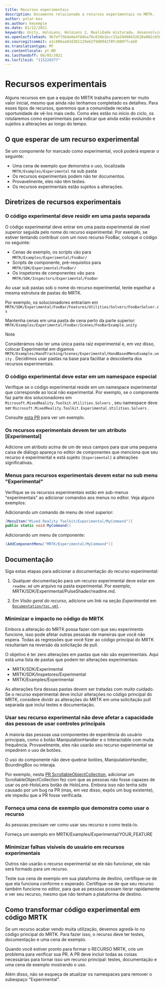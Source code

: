 ```yaml
---
title: Recursos experimentais
description: Documento relacionado a recursos experimentais no MRTK.
author: polar-kev
ms.author: kesemple
ms.date: 01/12/2021
keywords: Unity, HoloLens, HoloLens 2, Realidade misturada, desenvolvimento, MRTK,
ms.openlocfilehash: 9b7ef7564e0e4f84ba70c034b1bcc33a29498432620a002c8509de518dde479c
ms.sourcegitcommit: a1c086aa83d381129e62f9d8942f0fc889ffcab0
ms.translationtype: MT
ms.contentlocale: pt-BR
ms.lasthandoff: 08/05/2021
ms.locfileid: "115228377"
---
```

# <a name="experimental-features"></a>Recursos experimentais

Alguns recursos em que a equipe do MRTK trabalha parecem ter muito valor inicial, mesmo que ainda não tenhamos completado os detalhes. Para esses tipos de recursos, queremos que a comunidade receba a oportunidade de vê-los mais cedo. Como eles estão no início do ciclo, os rotularemos como experimentais para indicar que ainda estão evoluindo e sujeitos a alterações ao longo do tempo.

## <a name="what-to-expect-from-an-experimental-feature"></a>O que esperar de um recurso experimental

Se um componente for marcado como experimental, você poderá esperar o seguinte:

- Uma cena de exemplo que demonstra o uso, localizada `MRTK/Examples/Experimental` na sub pasta
- Os recursos experimentais podem não ter documentos.
- Provavelmente, eles não têm testes.
- Os recursos experimentais estão sujeitos a alterações.

## <a name="experimental-feature-guidelines"></a>Diretrizes de recursos experimentais

### <a name="experimental-code-should-live-in-a-separate-folder"></a>O código experimental deve residir em uma pasta separada

O código experimental deve entrar em uma pasta experimental de nível superior seguida pelo nome do recurso experimental. Por exemplo, se estiver tentando contribuir com um novo recurso FooBar, coloque o código no seguinte:

- Cenas de exemplo, os scripts vão para `MRTK/Examples/Experimental/FooBar/`
- Scripts de componente, pré-requisitos para `MRTK/SDK/Experimental/FooBar/`
- Os inspetores de componentes vão para `MRTK/SDK/Inspectors/Experimental/FooBar`

Ao usar sub pastas sob o nome do recurso experimental, tente espelhar a mesma estrutura de pastas do MRTK.

Por exemplo, os solucionadores entrariam em `MRTK/SDK/Experimental/FooBar/Features/Utilities/Solvers/FooBarSolver.cs`

Mantenha cenas em uma pasta de cena perto da parte superior: `MRTK/Examples/Experimental/FooBar/Scenes/FooBarExample.unity`

> [!NOTE]
> Considerámos não ter uma única pasta raiz experimental e, em vez disso, colocar Experimental em digamos `MRTK/Examples/HandTracking/Scenes/Experimental/HandBasedMenuExample.unity` . Decidimos usar pastas na base para facilitar a descoberta dos recursos experimentais.

### <a name="experimental-code-should-be-in-a-special-namespace"></a>O código experimental deve estar em um namespace especial

Verifique se o código experimental reside em um namespace experimental que corresponde ao local não experimental. Por exemplo, se o componente faz parte dos solucionadores em `Microsoft.MixedReality.Toolkit.Utilities.Solvers` , seu namespace deve ser `Microsoft.MixedReality.Toolkit.Experimental.Utilities.Solvers` .

Consulte [esta PR](https://github.com/microsoft/MixedRealityToolkit-Unity/pull/4532) para ver um exemplo.

### <a name="experimental-features-should-have-an-experimental-attribute"></a>Os recursos experimentais devem ter um atributo [Experimental]

Adicione um atributo acima de um de seus campos para que uma pequena caixa de diálogo apareça no editor de componentes que menciona que seu recurso é experimental e está sujeito `[Experimental]` a alterações significativas.

### <a name="menus-for-experimental-features-should-go-under-experimental-sub-menu"></a>Menus para recursos experimentais devem estar no sub menu "Experimental"

Verifique se os recursos experimentais estão em sub-menus "experimentais" ao adicionar comandos aos menus no editor. Veja alguns exemplos:

Adicionando um comando de menu de nível superior:

```c#
[MenuItem("Mixed Reality Toolkit/Experimental/MyCommand")]
public static void MyCommand()
```

Adicionando um menu de componente:

```c#
[AddComponentMenu("MRTK/Experimental/MyCommand")]
```

## <a name="documentation"></a>Documentação

Siga estas etapas para adicionar a documentação do recurso experimental:

1. Qualquer documentação para um recurso experimental deve estar em `readme.md` um arquivo na pasta experimental. Por exemplo, MRTK/SDK/Experimental/PulseShader/readme.md.

1. Em *Visão geral do recurso,* adicione um link na seção *Experimental* em [`Documentation/toc.yml`](../toc.yml) .

### <a name="minimize-impact-to-mrtk-code"></a>Minimizar o impacto no código do MRTK

Embora a alteração do MRTK possa fazer com que seu experimento funcione, isso pode afetar outras pessoas de maneiras que você não espera.
Todas as regressões que você fizer ao código principal do MRTK resultariam na reversão da solicitação de pull.

O objetivo é ter zero alterações em pastas que não são experimentais. Aqui está uma lista de pastas que podem ter alterações experimentais:

- MRTK/SDK/Experimental
- MRTK/SDK/Inspetores/Experimental
- MRTK/Examples/Experimental

As alterações fora dessas pastas devem ser tratadas com muito cuidado. Se o recurso experimental deve incluir alterações no código principal do MRTK, considere dividir as alterações do MRTK em uma solicitação pull separada que inclui testes e documentação.

### <a name="using-your-experimental-feature-should-not-impact-peoples-ability-to-use-core-controls"></a>Usar seu recurso experimental não deve afetar a capacidade das pessoas de usar controles principais

A maioria das pessoas usa componentes de experiência do usuário principais, como o botão ManipulationHandler e o Interactable com muita frequência. Provavelmente, eles não usarão seu recurso experimental se impedirem o uso de botões.

O uso do componente não deve quebrar botões, ManipulationHandler, BoundingBox ou interaja.

Por exemplo, nesta [PR ScrollableObjectCollection](https://github.com/microsoft/MixedRealityToolkit-Unity/pull/6001), adicionar um ScrollableObjectCollection fez com que as pessoas não fosse capazes de usar os pré-HoloLens botão de HoloLens. Embora isso não tenha sido causado por um bug na PR (mas, em vez disso, expôs um bug existente), ele impediu que a PR fosse verificada.

### <a name="provide-an-example-scene-that-demonstrates-how-to-use-the-feature"></a>Forneça uma cena de exemplo que demonstra como usar o recurso

As pessoas precisam ver como usar seu recurso e como testá-lo.

Forneça um exemplo em MRTK/Examples/Experimental/YOUR_FEATURE

### <a name="minimize-user-visible-flaws-in-experimental-features"></a>Minimizar falhas visíveis do usuário em recursos experimentais

Outros não usarão o recurso experimental se ele não funcionar, ele não será formado para um recurso.

Teste sua cena de exemplo em sua plataforma de destino, certifique-se de que ela funciona conforme o esperado. Certifique-se de que seu recurso também funcione no editor, para que as pessoas possam iterar rapidamente e ver seu recurso, mesmo que não tenham a plataforma de destino.

## <a name="graduating-experimental-code-into-mrtk-code"></a>Como transformar código experimental em código MRTK

Se um recurso acabar vendo muita utilização, devemos agredá-lo no código principal do MRTK. Para fazer isso, o recurso deve ter testes, documentação e uma cena de exemplo.

Quando você estiver pronto para formar o RECURSO MRTK, crie um problema para verificar sua PR. A PR deve incluir todas as coisas necessárias para tornar isso um recurso principal: testes, documentação e uma cena de exemplo mostrando o uso.

Além disso, não se esqueça de atualizar os namespaces para remover o subespaço "Experimental".
